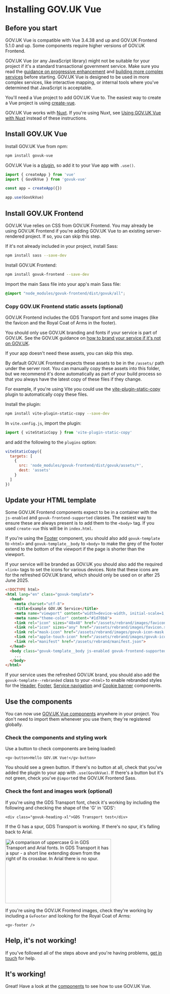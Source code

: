 # Installing GOV.UK Vue

## Before you start

GOV.UK Vue is compatible with Vue 3.4.38 and up and GOV.UK Frontend 5.1.0 and up. Some components require higher versions of GOV.UK Frontend.

GOV.UK Vue (or any JavaScript library) might not be suitable for your project if it's a standard transactional government service.
Make sure you read the [guidance on progressive enhancement](https://www.gov.uk/service-manual/technology/using-progressive-enhancement) and [building more complex services](https://www.gov.uk/service-manual/technology/using-progressive-enhancement#building-more-complex-services) before starting. GOV.UK Vue is designed to be used in more complex services, like interactive mapping, or internal tools where you've determined that JavaScript is acceptable.

You'll need a Vue project to add GOV.UK Vue to. The easiest way to create a Vue project is using
[create-vue](https://github.com/vuejs/create-vue).

GOV.UK Vue works with [Nuxt](https://nuxt.com/). If you're using Nuxt, see
[Using GOV.UK Vue with Nuxt](/get-started/using-govuk-vue-with-nuxt) instead of these instructions.

## Install GOV.UK Vue

Install GOV.UK Vue from npm:

```sh
npm install govuk-vue
```

GOV.UK Vue is a [plugin](https://vuejs.org/guide/reusability/plugins.html), so add it to your Vue app with `.use()`.

```ts
import { createApp } from 'vue'
import { GovUkVue } from 'govuk-vue'

const app = createApp({})

app.use(GovUkVue)
```

## Install GOV.UK Frontend

GOV.UK Vue relies on CSS from GOV.UK Frontend. You may already be using GOV.UK Frontend if you're adding GOV.UK Vue
to an existing server-rendered project. If so, you can skip this step.

If it's not already included in your project, install Sass:

```sh
npm install sass --save-dev
```

Install GOV.UK Frontend:

```sh
npm install govuk-frontend --save-dev
```

Import the main Sass file into your app's main Sass file:

```scss
@import "node_modules/govuk-frontend/dist/govuk/all";
```

### Copy GOV.UK Frontend static assets (optional)

GOV.UK Frontend includes the GDS Transport font and some images (like the favicon and the Royal Coat of Arms in the footer). 

You should only use GOV.UK branding and fonts if your service is part of GOV.UK.
See the GOV.UK guidance on [how to brand your service if it's not on GOV.UK](https://www.gov.uk/service-manual/design/making-your-service-look-like-govuk#if-your-service-isnt-on-govuk).

If your app doesn't need these assets, you can skip this step.

By default GOV.UK Frontend expects these assets to be in the `/assets/` path under the server root. You can manually
copy these assets into this folder, but we recommend it's done automatically as part of your build process so that
you always have the latest copy of these files if they change.

For example, if you're using Vite you could use the 
[vite-plugin-static-copy](https://www.npmjs.com/package/vite-plugin-static-copy) plugin to automatically copy these 
files.

Install the plugin:

```sh
npm install vite-plugin-static-copy --save-dev
```

In `vite.config.js`, import the plugin:

```js
import { viteStaticCopy } from 'vite-plugin-static-copy'
```

and add the following to the `plugins` option:

```js
viteStaticCopy({
  targets: [
    {
      src: 'node_modules/govuk-frontend/dist/govuk/assets/*',
      dest: 'assets'
    }
  ]
})
```

## Update your HTML template

Some GOV.UK Frontend components expect to be in a container with the `js-enabled` and `govuk-frontend-supported` classes. The easiest way to ensure these 
are always present is to add them to the `<body>` tag. If you used `create-vue` this will be in `index.html`.

If you're using the [Footer](/components/footer) component, you should also add `govuk-template` to `<html>` and 
`govuk-template__body` to `<body>` to make the grey of the footer extend to the bottom of the viewport if the page is
shorter than the viewport.

If your service will be branded as GOV.UK you should also add the required `<link>` tags to set the icons
for various devices. Note that these icons are for the refreshed GOV.UK brand, which should only be used on or after 25 June 2025.

```html
<!DOCTYPE html>
<html lang="en" class="govuk-template">
  <head>
    <meta charset="utf-8">
    <title>Example GOV.UK Service</title>
    <meta name="viewport" content="width=device-width, initial-scale=1, viewport-fit=cover">
    <meta name="theme-color" content="#1d70b8">
    <link rel="icon" sizes="48x48" href="/assets/rebrand/images/favicon.ico">
    <link rel="icon" sizes="any" href="/assets/rebrand/images/favicon.svg" type="image/svg+xml">
    <link rel="mask-icon" href="/assets/rebrand/images/govuk-icon-mask.svg" color="#1d70b8">
    <link rel="apple-touch-icon" href="/assets/rebrand/images/govuk-icon-180.png">
    <link rel="manifest" href="/assets/rebrand/manifest.json">
  </head>
  <body class="govuk-template__body js-enabled govuk-frontend-supported">
    ...
  </body>
</html>
```

If your service uses the refreshed GOV.UK brand, you should also add the `govuk-template--rebranded` class
to your `<html>` to enable rebranded styles for the [Header](/components/header), [Footer](/components/footer),
[Service navigation](/components/service-navigation) and [Cookie banner](/components/cookie-banner) components.

## Use the components

You can now use [GOV.UK Vue components](/components) anywhere in your project. You don't need to import them 
whenever you use them; they're registered globally.

### Check the components and styling work

Use a button to check components are being loaded:

```vue
<gv-button>Hello GOV.UK Vue!</gv-button>
```

You should see a green button. If there's no button at all, check that you've added the plugin to your app with 
`.use(GovUkVue)`. If there's a button but it's not green, check you've `@import`ed the GOV.UK Frontend Sass.

### Check the font and images work (optional)

If you're using the GDS Transport font, check it's working by including the following and checking the
shape of the 'G' in 'GDS':

```vue
<div class="govuk-heading-xl">GDS Transport test</div>
```

If the G has a spur, GDS Transport is working. If there's no spur, it's falling back to Arial.

<img 
src="/assets/images/gds-transport-g-example.png" 
alt="A comparison of uppercase G in GDS Transport and Arial fonts. In GDS Transport it has a spur - a short line extending down from the right of its crossbar. In Arial there is no spur." 
width="334" 
height="203">

If you're using the GOV.UK Frontend images, check they're working by including a `GvFooter` and looking for the
Royal Coat of Arms:

```vue
<gv-footer />
```

## Help, it's not working!

If you've followed all of the steps above and you're having problems, [get in touch](/support) for help.

## It's working!

Great! Have a look at the [components](/components) to see how to use GOV.UK Vue.



